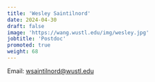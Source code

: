 ```yaml
---
title: 'Wesley Saintilnord'
date: 2024-04-30
draft: false
image: 'https://wang.wustl.edu/img/wesley.jpg'
jobtitle: 'Postdoc'
promoted: true
weight: 68
---
```

Email: wsaintilnord@wustl.edu